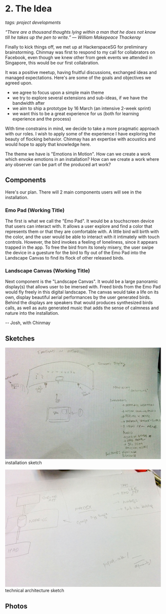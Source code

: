 # 2.  The Idea
_tags: project developments_


_“There are a thousand thoughts lying within a man that he does not know till he takes up the pen to write.” ― William Makepeace Thackeray_


Finally to kick things off, we met up at HackerspaceSG for preliminary brainstorming. Chinmay was first to respond to my call for collabrators on Facebook, even though we knew other from geek events we attended in Singapore, this would be our first collabration.

It was a positive meetup, having fruitful discussions, exchanged ideas and managed expectations. Here's are some of the goals and objectives we agreed upon.

- we agree to focus upon a simple main theme
- we try to explore several extensions and sub-ideas, if we have the bandwidth after
- we aim to ship a prototype by 16 March (an intensive 2-week sprint)
- we want this to be a great experience for us (both for learning experience and the process)

With time constrains in mind, we decide to take a more pragmatic approach with our roles. I wish to apply some of the experience I have exploring the beauty of flocking behavior. Chinmay has an expertise with acoustics and would hope to apply that knowledge here.

The theme we have is "Emotions in Motion". How can we create a work which envoke emotions in an installation? How can we create a work where any observer can be part of the produced art work?

## Components

Here's our plan. There will 2 main components users will see in the installation.

### Emo Pad (Working Title)

The first is what we call the "Emo Pad". It would be a touchscreen device that users can interact with. It allows a user explore and find a color that represents them or that they are comfortable with. A little bird will birth with the color, and the user would be able to interact with it intimately with touch controls. However, the bird invokes a feeling of loneliness, since it appears trapped in the app. To free the bird from its lonely misery, the user swipe the device in a guesture for the bird to fly out of the Emo Pad into the Landscape Canvas to find its flock of other released birds.

### Landscape Canvas (Working Title)

Next component is the "Landscape Canvas". It would be a large panoramic display(s) that allows user to be imersed with. Freed birds from the Emo Pad would fly freely in this digital landscape. The canvas would take a life on its own, display beautiful aerial performances by the user generated birds. Behind the displays are speakers that would produces synthesized birds calls, as well as auto generated music that adds the sense of calmness and nature into the installation.

-- Josh, with Chinmay


## Sketches
![installation idea](../project_images/installation_idea_r.jpg "Installation Ideas")
installation sketch

![technical architecture](../project_images/technical_arch.jpg "Technical Architecture")
technical architecture sketch

## Photos

